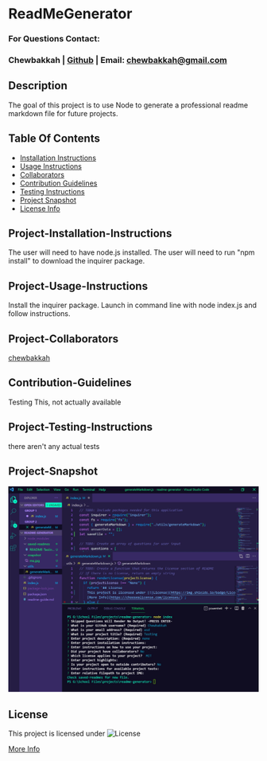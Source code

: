 # ReadMeGenerator
### For Questions Contact:
### Chewbakkah | [Github](https://github.com/Chewbakkah) | Email: chewbakkah@gmail.com
## Description
The goal of this project is to use Node to generate a professional readme markdown file for future projects.
## Table Of Contents
* [Installation Instructions](#Project-Installation-Instructions)
* [Usage Instructions](#Project-Usage-Instructions)
* [Collaborators](#Project-Collaborators)
* [Contribution Guidelines](#Contribution-Guidelines)
* [Testing Instructions](#Project-Testing-Instructions)
* [Project Snapshot](#Project-Snapshot)
* [License Info](#License)
## Project-Installation-Instructions
  The user will need to have node.js installed. The user will need to run "npm install" to download the inquirer package.
## Project-Usage-Instructions
  Install the inquirer package. Launch in command line with node index.js and follow instructions.
## Project-Collaborators
  [chewbakkah](https://github.com/chewbakkah)    

## Contribution-Guidelines
  Testing This, not actually available
## Project-Testing-Instructions
  there aren't any actual tests
## Project-Snapshot
![Project Snapshot](https://raw.githubusercontent.com/Chewbakkah/readme-generator/dev/snapshot/snapshot.JPG)
## License
  This project is licensed under
![License](https://img.shields.io/badge/License-MIT-blue.svg)
     
[More Info](https://choosealicense.com/licenses/)
